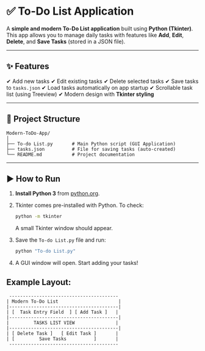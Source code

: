 

# ✅  To-Do List Application

A **simple and modern To-Do List application** built using **Python (Tkinter)**. This app allows you to manage daily tasks with features like **Add**, **Edit**, **Delete**, and **Save Tasks** (stored in a JSON file).

---

## ✨ Features

✔ Add new tasks
✔ Edit existing tasks
✔ Delete selected tasks
✔ Save tasks to `tasks.json`
✔ Load tasks automatically on app startup
✔ Scrollable task list (using Treeview)
✔ Modern design with **Tkinter styling**

---

## 📂 Project Structure

```
Modern-ToDo-App/
│
├── To-do List.py       # Main Python script (GUI Application)
├── tasks.json          # File for saving tasks (auto-created)
└── README.md           # Project documentation
```

---

## ▶ How to Run

1. **Install Python 3** from [python.org](https://www.python.org/downloads/).
2. Tkinter comes pre-installed with Python. To check:

   ```bash
   python -m tkinter
   ```

   A small Tkinter window should appear.
3. Save the `To-do List.py` file and run:

   ```bash
   python "To-do List.py"
   ```
4. A GUI window will open. Start adding your tasks!





##  Example Layout:

```
 ----------------------------------------
| Modern To-Do List                      |
|----------------------------------------|
| [  Task Entry Field  ] [ Add Task ]   |
|----------------------------------------|
|         TASKS LIST VIEW               |
|----------------------------------------|
| [ Delete Task ]   [ Edit Task ]       |
| [         Save Tasks          ]       |
 ----------------------------------------
```


